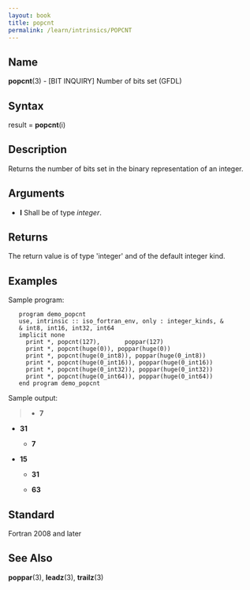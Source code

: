 ```yaml
---
layout: book
title: popcnt
permalink: /learn/intrinsics/POPCNT
---
```

## __Name__

__popcnt__(3) - \[BIT INQUIRY\] Number of bits set
(GFDL)

## __Syntax__

result = __popcnt__(i)

## __Description__

Returns the number of bits set in the binary representation of an
integer.

## __Arguments__

  - __I__
    Shall be of type _integer_.

## __Returns__

The return value is of type 'integer' and of the default integer kind.

## __Examples__

Sample program:

```
   program demo_popcnt
   use, intrinsic :: iso_fortran_env, only : integer_kinds, &
   & int8, int16, int32, int64
   implicit none
     print *, popcnt(127),       poppar(127)
     print *, popcnt(huge(0)), poppar(huge(0))
     print *, popcnt(huge(0_int8)), poppar(huge(0_int8))
     print *, popcnt(huge(0_int16)), poppar(huge(0_int16))
     print *, popcnt(huge(0_int32)), poppar(huge(0_int32))
     print *, popcnt(huge(0_int64)), poppar(huge(0_int64))
   end program demo_popcnt
```

Sample output:

>   - __7__

  - __31__

      - __7__

  - __15__

      - __31__

      - __63__

## __Standard__

Fortran 2008 and later

## __See Also__

__poppar__(3), __leadz__(3), __trailz__(3)
